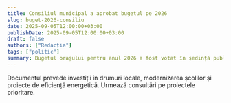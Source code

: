 ```yaml
---
title: Consiliul municipal a aprobat bugetul pe 2026
slug: buget-2026-consiliu
date: 2025-09-05T12:00:00+03:00
publishDate: 2025-09-05T12:00:00+03:00
draft: false
authors: ["Redacția"]
tags: ["politic"]
summary: Bugetul orașului pentru anul 2026 a fost votat în ședință publică; accent pe infrastructură și educație.
---
```


Documentul prevede investiții în drumuri locale, modernizarea școlilor și proiecte de eficiență energetică. Urmează consultări pe proiectele prioritare.

